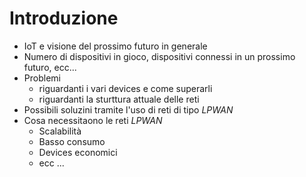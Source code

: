 # Introduzione

  - IoT e visione del prossimo futuro in generale
  - Numero di dispositivi in gioco, dispositivi connessi in un prossimo futuro, ecc...
  - Problemi  
    - riguardanti i vari devices e come superarli
    - riguardanti la sturttura attuale delle reti
  - Possibili soluzini tramite l'uso di reti di tipo _LPWAN_
  - Cosa necessitaono le reti _LPWAN_ 
    - Scalabilità
    - Basso consumo
    - Devices economici
    - ecc ...
